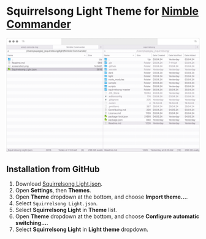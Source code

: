 # Squirrelsong Light Theme for [Nimble Commander](https://magnumbytes.com/)

![Squirrelsong Light](screenshot-light.png)

## Installation from GitHub

1. Download [Squirrelsong Light.json](Squirrelsong%20Light.json).
2. Open **Settings**, then **Themes**.
3. Open **Theme** dropdown at the bottom, and choose **Import theme...**.
4. Select `Squirrelsong Light.json`.
5. Select **Squirrelsong Light** in **Theme** list.
6. Open **Theme** dropdown at the bottom, and choose **Configure automatic switching...**.
7. Select **Squirrelsong Light** in **Light theme** dropdown.
